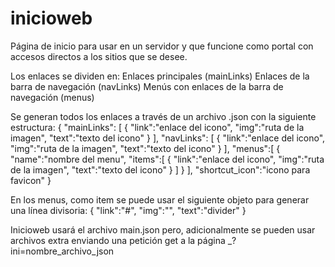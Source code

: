 # inicioweb

Página de inicio para usar en un servidor y que funcione como portal con accesos directos a los sitios que se desee.

Los enlaces se dividen en:
Enlaces principales (mainLinks)
Enlaces de la barra de navegación (navLinks)
Menús con enlaces de la barra de navegación (menus)

Se generan todos los enlaces a través de un archivo .json con la siguiente estructura:
{
  "mainLinks": [
    {
      "link":"enlace del icono",
      "img":"ruta de la imagen",
      "text":"texto del icono"
    }
  ],
  "navLinks": [
    {
      "link":"enlace del icono",
      "img":"ruta de la imagen",
      "text":"texto del icono"
    }
  ],
  "menus":[
    {
      "name":"nombre del menu",
      "items":[
        {
          "link":"enlace del icono",
          "img":"ruta de la imagen",
          "text":"texto del icono"
        }
      ]
    }
  ],
  "shortcut_icon":"icono para favicon"
}

En los menus, como item se puede usar el siguiente objeto para generar una línea divisoria:
{
  "link":"#",
  "img":"",
  "text":"divider"
}

Inicioweb usará el archivo main.json pero, adicionalmente se pueden usar archivos extra enviando
una petición get a la página _?ini=nombre_archivo_json

